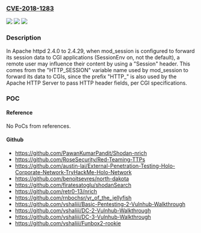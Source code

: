 ### [CVE-2018-1283](https://cve.mitre.org/cgi-bin/cvename.cgi?name=CVE-2018-1283)
![](https://img.shields.io/static/v1?label=Product&message=Apache%20HTTP%20Server&color=blue)
![](https://img.shields.io/static/v1?label=Version&message=n%2Fa&color=blue)
![](https://img.shields.io/static/v1?label=Vulnerability&message=Tampering%20of%20mod_session%20data%20for%20CGI%20applications.&color=brighgreen)

### Description

In Apache httpd 2.4.0 to 2.4.29, when mod_session is configured to forward its session data to CGI applications (SessionEnv on, not the default), a remote user may influence their content by using a "Session" header. This comes from the "HTTP_SESSION" variable name used by mod_session to forward its data to CGIs, since the prefix "HTTP_" is also used by the Apache HTTP Server to pass HTTP header fields, per CGI specifications.

### POC

#### Reference
No PoCs from references.

#### Github
- https://github.com/PawanKumarPandit/Shodan-nrich
- https://github.com/RoseSecurity/Red-Teaming-TTPs
- https://github.com/austin-lai/External-Penetration-Testing-Holo-Corporate-Network-TryHackMe-Holo-Network
- https://github.com/benoitsevres/north-dakota
- https://github.com/firatesatoglu/shodanSearch
- https://github.com/retr0-13/nrich
- https://github.com/rnbochsr/yr_of_the_jellyfish
- https://github.com/vshaliii/Basic-Pentesting-2-Vulnhub-Walkthrough
- https://github.com/vshaliii/DC-2-Vulnhub-Walkthrough
- https://github.com/vshaliii/DC-3-Vulnhub-Walkthrough
- https://github.com/vshaliii/Funbox2-rookie

